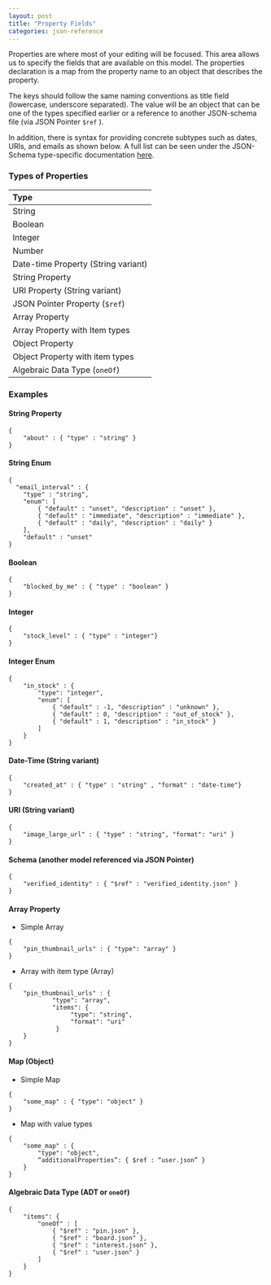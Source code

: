 ```yaml
---
layout: post
title: "Property Fields"
categories: json-reference
---
```


Properties are where most of your editing will be focused. This area allows us to specify the fields that are available on this model. The properties declaration is a map from the property name to an object that describes the property.

The keys should follow the same naming conventions as title field (lowercase, underscore separated). The value will be an object that can be one of the types specified earlier or a reference to another JSON-schema file (via JSON Pointer `$ref` ).

In addition, there is syntax for providing concrete subtypes such as dates, URIs, and emails as shown below. A full list can be seen under the JSON-Schema type-specific documentation [here](http://spacetelescope.github.io/understanding-json-schema/reference/type.html).


### Types of Properties

| Type                |
| :--- |
| String                              |
| Boolean                             |
| Integer                             |
| Number                              |
| Date-time Property (String variant) |
| String Property                     |
| URI Property (String variant)       |
| JSON Pointer Property (`$ref`)        |
| Array Property                      |
| Array Property with Item types      |
| Object Property                     |
| Object Property with item types     |
| Algebraic Data Type (`oneOf`)       |

### Examples

#### String Property
<pre><code class="json">{
    "about" : { "type" : "string" }
}
</code></pre>


#### String Enum
<pre><code class="json">{
  "email_interval" : {
    "type" : "string",
    "enum": [
        { "default" : "unset", "description" : "unset" },
        { "default" : "immediate", "description" : "immediate" },
        { "default" : "daily", "description" : "daily" }
    ],
    "default" : "unset"
}
</code></pre>


#### Boolean
<pre><code class="json">{
    "blocked_by_me" : { "type" : "boolean" }
}
</code></pre>

#### Integer
<pre><code class="json">{
    "stock_level" : { "type" : "integer"}
}
</code></pre>

#### Integer Enum
<pre><code class="json">{
    "in_stock" : {
        "type": "integer",
        "enum": [
            { "default" : -1, "description" : "unknown" },
            { "default" : 0, "description" : "out_of_stock" },
            { "default" : 1, "description" : "in_stock" }
        ]
    }
}
</code></pre>

#### Date-Time (String variant)
<pre><code class="json">{
    "created_at" : { "type" : "string" , "format" : "date-time"}
}
</code></pre>

#### URI (String variant)
<pre><code class="json">{
    "image_large_url" : { "type" : "string", "format": "uri" }
}
</code></pre>

#### Schema (another model referenced via JSON Pointer)
<pre><code class="json">{
    "verified_identity" : { "$ref" : "verified_identity.json" }
}
</code></pre>

#### Array Property

- Simple Array
<pre><code class="json">{
    "pin_thumbnail_urls" : { "type": "array" }
}
</code></pre>

- Array with item type (Array<URI>)
<pre><code class="json">{
    "pin_thumbnail_urls" : {
            "type": "array",
            "items": {
                 "type": "string",
                 "format": "uri"
             }
    }
}
</code></pre>

#### Map (Object)
- Simple Map
<pre><code class="json">{
    "some_map" : { "type": "object" }
}
</code></pre>

- Map with value types

<pre><code class="json">{
    "some_map" : {
        "type": "object",
        “additionalProperties”: { $ref : “user.json” }
    }
}
</code></pre>


#### Algebraic Data Type (ADT or `oneOf`)
<pre><code class="json">{
	"items": {
		"oneOf" : [
			{ "$ref" : "pin.json" },
			{ "$ref" : "board.json" },
			{ "$ref" : "interest.json" },
			{ "$ref" : "user.json" }
		]
	}
}
</code></pre>
